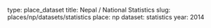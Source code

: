 type: place_dataset
title: Nepal / National Statistics
slug: places/np/datasets/statistics
place: np
dataset: statistics
year: 2014
